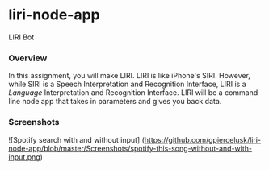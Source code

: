 # liri-node-app
 LIRI Bot  

### Overview

In this assignment, you will make LIRI. LIRI is like iPhone's SIRI. However, while SIRI is a Speech Interpretation and Recognition Interface, LIRI is a _Language_ Interpretation and Recognition Interface. LIRI will be a command line node app that takes in parameters and gives you back data.

### Screenshots
![Spotify search with and without input]
(https://github.com/gpiercelusk/liri-node-app/blob/master/Screenshots/spotify-this-song-without-and-with-input.png)
